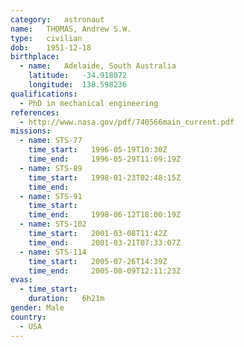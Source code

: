 ```yaml
---
category:	astronaut
name:	THOMAS, Andrew S.W.
type:	civilian
dob:	1951-12-18
birthplace:
  - name:	Adelaide, South Australia
    latitude:	-34.918072
    longitude:	138.598236
qualifications:
  - PhD in mechanical engineering
references:
  - http://www.nasa.gov/pdf/740566main_current.pdf
missions:
  - name: STS-77
    time_start:   1996-05-19T10:30Z
    time_end:     1996-05-29T11:09:19Z
  - name: STS-89
    time_start:   1998-01-23T02:48:15Z
    time_end:     
  - name: STS-91
    time_start:   
    time_end:     1998-06-12T18:00:19Z
  - name: STS-102
    time_start:   2001-03-08T11:42Z
    time_end:     2001-03-21T07:33:07Z
  - name: STS-114
    time_start:   2005-07-26T14:39Z
    time_end:     2005-08-09T12:11:23Z
evas:
  - time_start: 
    duration:   6h21m
gender:	Male
country:
  - USA
---
```

